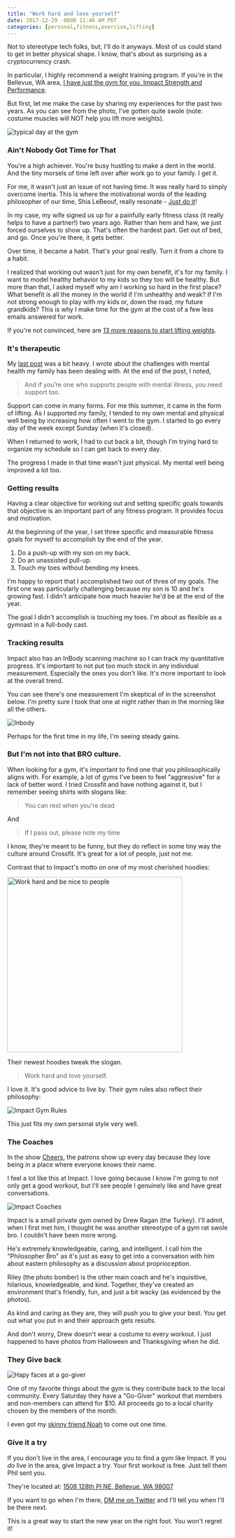 ```yaml
---
title: "Work hard and love yourself"
date: 2017-12-29 -0800 11:46 AM PDT
categories: [personal,fitness,exercise,lifting]
---
```


Not to stereotype tech folks, but, I'll do it anyways. Most of us could stand to get in better physical shape. I know, that's about as surprising as a cryptocurrency crash.

In particular, I highly recommend a weight training program. If you're in the Bellevue, WA area, [I have just the gym for you, Impact Strength and Performance](http://goimpactstrength.com/).

But first, let me make the case by sharing my experiences for the past two years. As you can see from the photo, I've gotten quite swole (note: costume muscles will NOT help you lift more weights).

![typical day at the gym](https://user-images.githubusercontent.com/19977/34449748-a91d59c2-ecb0-11e7-8566-784bf6452d73.jpg)

### Ain't Nobody Got Time for That

You're a high achiever. You're busy hustling to make a dent in the world. And the tiny morsels of time left over after work go to your family. I get it.

For me, it wasn't just an issue of not having time. It was really hard to simply overcome inertia. This is where the motivational words of the leading philosopher of our time, Shia LeBeouf, really resonate - [Just do it](https://www.youtube.com/watch?v=ZXsQAXx_ao0)!

In my case, my wife signed us up for a painfully early fitness class (it really helps to have a partner!) two years ago. Rather than hem and haw, we just forced ourselves to show up. That's often the hardest part. Get out of bed, and go. Once you're there, it gets better.

Over time, it became a habit. That's your goal really. Turn it from a chore to a habit.

I realized that working out wasn't just for my own benefit, it's for my family. I want to model healthy behavior to my kids so they too will be healthy. But more than that, I asked myself why am I working so hard in the first place? What benefit is all the money in the world if I'm unhealthy and weak? If I'm not strong enough to play with my kids or, down the road, my future grandkids? This is why I make time for the gym at the cost of a few less emails answered for work.

If you're not convinced, here are [13 more reasons to start lifting weights](https://www.huffingtonpost.com/2015/01/12/benefits-of-lifting-weights_n_6432632.html).

### It's therapeutic

My [last post](https://haacked.com/archive/2017/12/27/darkest-timeline/) was a bit heavy. I wrote about the challenges with mental health my family has been dealing with. At the end of the post, I noted,

> And if you’re one who supports people with mental illness, you need support too.

Support can come in many forms. For me this summer, it came in the form of lifting. As I supported my family, I tended to my own mental and physical well being by increasing how often I went to the gym. I started to go every day of the week except Sunday (when it's closed).

When I returned to work, I had to cut back a bit, though I'm trying hard to organize my schedule so I can get back to every day.

The progress I made in that time wasn't just physical. My mental well being improved a lot too.

### Getting results

Having a clear objective for working out and setting specific goals towards that objective is an important part of any fitness program. It provides focus and motivation.

At the beginning of the year, I set three specific and measurable fitness goals for myself to accomplish by the end of the year.

1. Do a push-up with my son on my back.
2. Do an unassisted pull-up.
3. Touch my toes without bending my knees.

I'm happy to report that I accomplished two out of three of my goals. The first one was particularly challenging because my son is 10 and he's growing fast. I didn't anticipate how much heavier he'd be at the end of the year.

The goal I didn't accomplish is touching my toes. I'm about as flexible as a gymnast in a full-body cast.

### Tracking results

Impact also has an InBody scanning machine so I can track my quantitative progress. It's important to not put too much stock in any individual measurement. Especially the ones you don't like. It's more important to look at the overall trend.

You can see there's one measurement I'm skeptical of in the screenshot below. I'm pretty sure I took that one at night rather than in the morning like all the others.

![Inbody ](https://user-images.githubusercontent.com/19977/34446800-f653f6c4-ec92-11e7-8350-c4eddb3a2475.png)

Perhaps for the first time in my life, I'm seeing steady gains.

### But I'm not into that BRO culture.

When looking for a gym, it's important to find one that you philosophically aligns with. For example, a lot of gyms I've been to feel "aggressive" for a lack of better word. I tried Crossfit and have nothing against it, but I remember seeing shirts with slogans like:

> You can rest when you're dead

And

> If I pass out, please note my time

I know, they're meant to be funny, but they do reflect in some tiny way the culture around Crossfit. It's great for a lot of people, just not me.

Contrast that to Impact's motto on one of my most cherished hoodies:

<img src="https://user-images.githubusercontent.com/19977/34450368-0bc38e42-ecbc-11e7-8ea7-fbadcad4c229.JPG" width="400" title="Work hard and be nice to people" alt="Work hard and be nice to people" />

Their newest hoodies tweak the slogan.

> Work hard and love yourself.

I love it. It's good advice to live by. Their gym rules also reflect their philosophy:

![Impact Gym Rules](https://user-images.githubusercontent.com/19977/34447014-c7875da2-ec94-11e7-8e7b-18e2997afe98.png)

This just fits my own personal style very well.

### The Coaches

In the show [Cheers](https://en.wikipedia.org/wiki/Cheers), the patrons show up every day because they love being in a place where everyone knows their name.

I feel a lot like this at Impact. I love going because I know I'm going to not only get a good workout, but I'll see people I genuinely like and have great conversations.

![Impact Coaches](https://user-images.githubusercontent.com/19977/34450088-1ece8600-ecb6-11e7-9223-f31607938861.jpg)

Impact is a small private gym owned by Drew Ragan (the Turkey). I'll admit, when I first met him, I thought he was another stereotype of a gym rat swole bro. I couldn't have been more wrong.

He's extremely knowledgeable, caring, and intelligent. I call him the "Philosopher Bro" as it's just as easy to get into a conversation with him about eastern philosophy as a discussion about proprioception.

Riley (the photo bomber) is the other main coach and he's inquisitive, hilarious, knowledgeable, and kind. Together, they've created an environment that's friendly, fun, and just a bit wacky (as evidenced by the photos).

As kind and caring as they are, they will push you to give your best. You get out what you put in and their approach gets results.

And don't worry, Drew doesn't wear a costume to every workout. I just happened to have photos from Halloween and Thanksgiving when he did.

### They Give back

![Hapy faces at a go-giver](https://user-images.githubusercontent.com/19977/34450335-48a025b0-ecbb-11e7-9986-c0fecad99d4e.JPG)

One of my favorite things about the gym is they contribute back to the local community. Every Saturday they have a "Go-Giver" workout that members and non-members can attend for $10. All proceeds go to a local charity chosen by the members of the month.

I even got my [skinny friend Noah](https://twitter.com/uxnoah) to come out one time.

### Give it a try

If you don't live in the area, I encourage you to find a gym like Impact. If you _do_ live in the area, give Impact a try. Your first workout is free. Just tell them Phil sent you.

They're located at: [1508 128th Pl NE, Bellevue, WA 98007](https://goo.gl/maps/9RBc9j6Pat12)

If you want to go when I'm there, [DM me on Twitter](https://twitter.com/haacked) and I'll tell you when I'll be there next.

This is a great way to start the new year on the right foot. You won't regret it!
